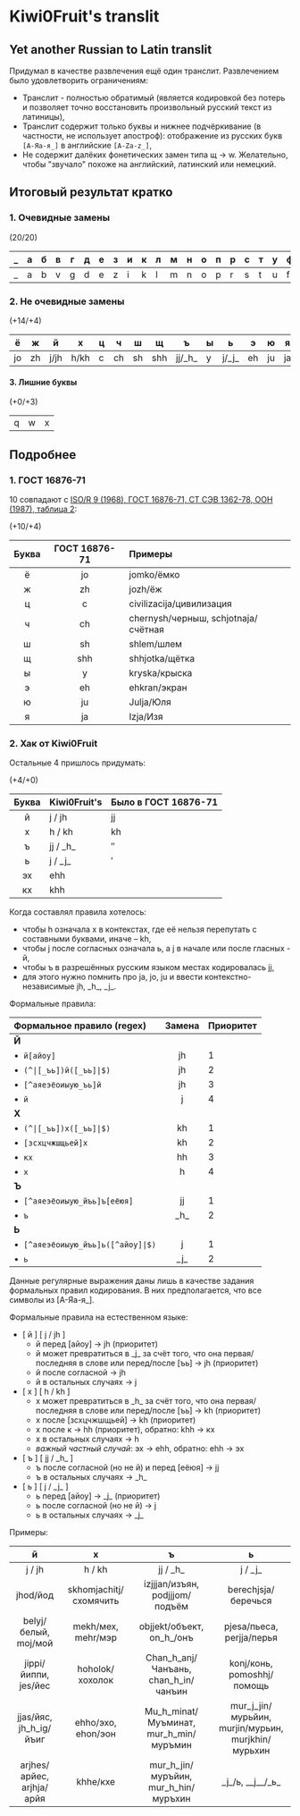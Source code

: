 # Kiwi0Fruit's translit

## Yet another Russian to Latin translit

Придумал в качестве развлечения ещё один транслит. Развлечением было удовлетворить ограничениям:

* Транслит - полностью обратимый (является кодировкой без потерь и позволяет точно восстановить произвольный русский текст из латиницы),
* Транслит содержит только буквы и нижнее подчёркивание (в частности, не использует апостроф): отображение из русских букв `[А-Яа-я_]` в английские `[A-Za-z_]`,
* Не содержит далёких фонетических замен типа щ → w. Желательно, чтобы "звучало" похоже на английский, латинский или немецкий.

## Итоговый результат кратко

### 1. Очевидные замены

(20/20)

|_|а|б|в|г|д|е|з|и|к|л|м|н|о|п|р|с|т|у|ф|
|-|-|-|-|-|-|-|-|-|-|-|-|-|-|-|-|-|-|-|-|
|_|a|b|v|g|d|e|z|i|k|l|m|n|o|p|r|s|t|u|f|

### 2. Не очевидные замены

(+14/+4)

| ё | ж | й  | х  |ц| ч | ш | щ |    ъ   |ы|   ь   | э | ю | я | эх  | кх  |
|:-:|:-:|:--:|:--:|-|:-:|:-:|:-:|:------:|-|:-----:|:-:|:-:|:-:|:---:|:---:|
|jo |zh |ј/jh|h/kh|c|ch |sh |shh|jj/\_h\_|y|j/\_j\_|eh |ju |ja | ehh | khh |

#### 3. Лишние буквы

(+0/+3)

| | | |
|-|-|-|
|q|w|x|

## Подробнее

### 1. ГОСТ 16876-71

10 совпадают с [ISO/R 9 (1968), ГОСТ 16876-71, СТ СЭВ 1362-78, ООН (1987), таблица 2](https://ru.wikipedia.org/wiki/%D0%A2%D1%80%D0%B0%D0%BD%D1%81%D0%BB%D0%B8%D1%82%D0%B5%D1%80%D0%B0%D1%86%D0%B8%D1%8F_%D1%80%D1%83%D1%81%D1%81%D0%BA%D0%BE%D0%B3%D0%BE_%D0%B0%D0%BB%D1%84%D0%B0%D0%B2%D0%B8%D1%82%D0%B0_%D0%BB%D0%B0%D1%82%D0%B8%D0%BD%D0%B8%D1%86%D0%B5%D0%B9#%D0%A1%D1%80%D0%B0%D0%B2%D0%BD%D0%B8%D1%82%D0%B5%D0%BB%D1%8C%D0%BD%D0%B0%D1%8F_%D1%82%D0%B0%D0%B1%D0%BB%D0%B8%D1%86%D0%B0_%D1%81%D0%B8%D1%81%D1%82%D0%B5%D0%BC_%D1%82%D1%80%D0%B0%D0%BD%D1%81%D0%BB%D0%B8%D1%82%D0%B5%D1%80%D0%B0%D1%86%D0%B8%D0%B8):

(+10/+4)

| Буква | ГОСТ 16876-71 | Примеры                             |
|:-----:|:-------------:|:----------------------------------- |
|   ё   |      jo       | jomko/ёмко                          |
|   ж   |      zh       | jozh/ёж                             |
|   ц   |       c       | civilizacija/цивилизация            |
|   ч   |      ch       | chernysh/черныш, schjotnaja/счётная |
|   ш   |      sh       | shlem/шлем                          |
|   щ   |      shh      | shhjotka/щётка                      |
|   ы   |       y       | kryska/крыска                       |
|   э   |      eh       | ehkran/экран                        |
|   ю   |      ju       | Julja/Юля                           |
|   я   |      ja       | Izja/Изя                            |

### 2. Хак от Kiwi0Fruit

Остальные 4 пришлось придумать:

(+4/+0)

| Буква | Kiwi0Fruit's | Было в ГОСТ 16876-71 |
|:-----:|:------------ |:-------------------- |
|   й   | j / јh       | jj                   |
|   х   | h / kh       | kh                   |
|   ъ   | jj / \_h\_   | ″                    |
|   ь   | j / \_j\_    | ′                    |
|  эх   | ehh          |                      |
|  кх   | khh          |                      |

Когда составлял правила хотелось:

* чтобы h означала х в контекстах, где её нельзя перепутать с составными буквами, иначе – kh,
* чтобы j после согласных означала ь, а j в начале или после гласных - й,
* чтобы ъ в разрешённых русским языком местах кодировалась jj,
* для этого нужно помнить про ja, jo, ju и ввести контекстно-независимые jh, \_h\_, \_j\_.

Формальные правила:

| Формальное правило (regex)                      | Замена | Приоритет |
|:----------------------------------------------- |:------:|:--------- |
| **Й**                                           |        |           |
| •  `й[айоу]`                                    |   jh   | 1         |
| •  <code>(^\|[_ъь])й([_ъь]\|\$)</code>          |   jh   | 2         |
| •  `[^аяеэёоиыую_ъь]й`                          |   jh   | 3         |
| •  `й`                                          |   j    | 4         |
| **Х**                                           |        |           |
| •  <code>(^\|[_ъь])х([_ъь]\|$)</code>           |   kh   | 1         |
| •  `[зсхцчжшщьей]х`                             |   kh   | 2         |
| •  `кх`                                         |   hh   | 3         |
| •  `х`                                          |   h    | 4         |
| **Ъ**                                           |        |           |
| •  `[^аяеэёоиыую_йъь]ъ[еёюя]`                   |   jj   | 1         |
| •  `ъ`                                          | \_h\_  | 2         |
| **Ь**                                           |        |           |
| •  <code>[^аяеэёоиыую_йъь]ь([^айоу]\|\$)</code> |   j    | 1         |
| •  `ь`                                          | \_j\_  | 2         |

Данные регулярные выражения даны лишь в качестве задания формальных правил кодирования. В них предполагается, что все символы из [А-Яа-я_].

Формальные правила на естественном языке:

* [ й ] [ ј / jh ]
    * й перед [айоу] → jh (приоритет)
    * й может превратиться в \_j\_ за счёт того, что она первая/последняя в слове или перед/после [ъь] → jh (приоритет)
    * й после согласной → jh
    * й в остальных случаях → j
* [ х ] [ h / kh ]
    * х может превратиться в \_h\_ за счёт того, что она первая/последняя в слове или перед/после [ъь] → kh (приоритет)
    * х после [зсхцчжшщьей] → kh (приоритет)
    * х после к → hh (приоритет), обратно: khh → кх
    * х в остальных случаях → h
    * *важный частный случай*: эх → ehh, обратно: ehh → эх
* [ ъ ] [ jj / \_h\_ ]
    * ъ после согласной (но не й) и перед [еёюя] → jj
    * ъ в остальных случаях → \_h\_
* [ ь ] [ j / \_j\_ ]
    * ь перед [айоу] → \_j\_ (приоритет)
    * ь после согласной (но не й) → j
    * ь в остальных случаях → \_j\_

Примеры:

|             й             |           х            |                   ъ                    |                         ь                          |
|:-------------------------:|:----------------------:|:--------------------------------------:|:--------------------------------------------------:|
|          ј / jh           |         h / kh         |               jj / \_h\_               |                     j / \_j\_                      |
|         jhod/йод          | skhomjachitj/схомячить |     izjjjan/изъян, podjjjom/подъём     |                berechjsja/беречься                 |
|   belyj/белый, moj/мой    |   mekh/мех, mehr/мэр   |       objjekt/объект, on_h_/онъ        |             pjesa/пьеса, perjja/перья              |
|   jippi/йиппи, jes/йес    |    hoholok/хохолок     |  Chan_h_anj/Чанъань, chan_h_in/чанъин  |             konj/конь, pomoshhj/помощь             |
|  jjas/йяс, jh_h_ig/йъиг   |   ehho/эхо, ehon/эон   | Mu_h_minat/Муъминат, mur_h_min/муръмин | mur_j_jin/мурьйин, murjin/мурьин, murjkhin/мурьхин |
| arjhes/арйес, аrjhja/арйя |        khhe/кхе        |  mur_h_jin/муръйин, mur_h_hin/муръхин  |              \_j\_/ь, \_\_j\_\_/\_ь\_              |
